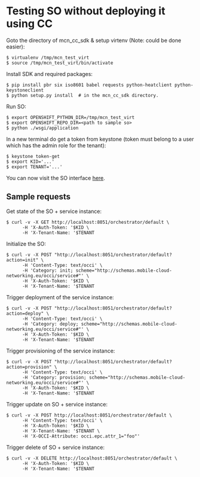 # Testing SO without deploying it using CC

Goto the directory of mcn_cc_sdk & setup virtenv (Note: could be done easier):

    $ virtualenv /tmp/mcn_test_virt
    $ source /tmp/mcn_test_virt/bin/activate

Install SDK and required packages:

    $ pip install pbr six iso8601 babel requests python-heatclient python-keystoneclient
    $ python setup.py install  # in the mcn_cc_sdk directory.

Run SO:

    $ export OPENSHIFT_PYTHON_DIR=/tmp/mcn_test_virt
    $ export OPENSHIFT_REPO_DIR=<path to sample so>
    $ python ./wsgi/application

In a new terminal do get a token from keystone (token must belong to a user which has the admin role for the tenant):

    $ keystone token-get
    $ export KID='...'
    $ export TENANT='...'

You can now visit the SO interface [here](http://localhost:8051/orchestrator/default).

## Sample requests

Get state of the SO + service instance:

    $ curl -v -X GET http://localhost:8051/orchestrator/default \
          -H 'X-Auth-Token: '$KID \
          -H 'X-Tenant-Name: '$TENANT

Initialize the SO:

    $ curl -v -X POST "http://localhost:8051/orchestrator/default?action=init" \
          -H 'Content-Type: text/occi' \
          -H 'Category: init; scheme="http://schemas.mobile-cloud-networking.eu/occi/service#"' \
          -H 'X-Auth-Token: '$KID \
          -H 'X-Tenant-Name: '$TENANT

Trigger deployment of the service instance:

    $ curl -v -X POST "http://localhost:8051/orchestrator/default?action=deploy" \
          -H 'Content-Type: text/occi' \
          -H 'Category: deploy; scheme="http://schemas.mobile-cloud-networking.eu/occi/service#"' \
          -H 'X-Auth-Token: '$KID \
          -H 'X-Tenant-Name: '$TENANT

Trigger provisioning of the service instance:

    $ curl -v -X POST "http://localhost:8051/orchestrator/default?action=provision" \
          -H 'Content-Type: text/occi' \
          -H 'Category: provision; scheme="http://schemas.mobile-cloud-networking.eu/occi/service#"' \
          -H 'X-Auth-Token: '$KID \
          -H 'X-Tenant-Name: '$TENANT

Trigger update on SO + service instance:

    $ curl -v -X POST http://localhost:8051/orchestrator/default \
          -H 'Content-Type: text/occi' \
          -H 'X-Auth-Token: '$KID \
          -H 'X-Tenant-Name: '$TENANT \
          -H 'X-OCCI-Attribute: occi.epc.attr_1="foo"'

Trigger delete of SO + service instance:

    $ curl -v -X DELETE http://localhost:8051/orchestrator/default \
          -H 'X-Auth-Token: '$KID \
          -H 'X-Tenant-Name: '$TENANT